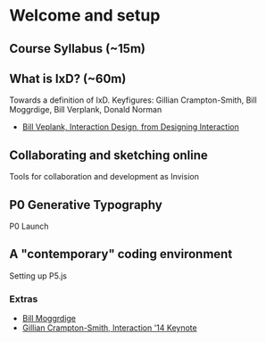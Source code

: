 # Welcome and setup

## Course Syllabus (~15m)

## What is IxD? (~60m)
Towards a definition of IxD.
Keyfigures: Gillian Crampton-Smith, Bill Moggrdige, Bill Verplank, Donald Norman

- [Bill Veplank, Interaction Design, from Designing Interaction](https://vimeo.com/83683447)

## Collaborating and sketching online
Tools for collaboration and development as Invision

## P0 Generative Typography
P0 Launch

## A "contemporary" coding environment
Setting up P5.js


### Extras
- [Bill Moggrdige](https://vimeo.com/326960358)
- [Gillian Crampton-Smith, Interaction '14 Keynote](https://vimeo.com/86733828)
